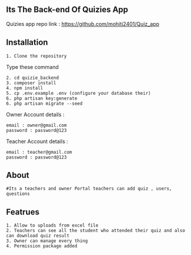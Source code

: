 

## Its The Back-end Of Quizies App


Quizies app repo link : https://github.com/mohitj2401/Quiz_app


## Installation 

    1. Clone the repository

Type these command 

    2. cd quizie_backend
    3. composer install
    4. npm install
    5. cp .env.example .env (configure your database their)
    6. php artisan key:generate
    6. php artisan migrate --seed

Owner Account details :

    email : owner@gmail.com
    password : password@123

Teacher Account details :

    email : teacher@gmail.com
    password : password@123

## About
    
    #Its a teachers and owner Portal teachers can add quiz , users, questions
    
## Featrues

    1. Allow to uploads from excel file
    2. Teachers can see all the student who attended their quiz and also can download quiz result
    3. Owner can manage every thing 
    4. Permission package added

    
 
 

